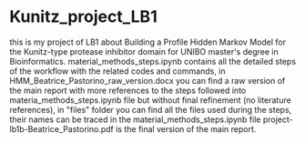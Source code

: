 # Kunitz_project_LB1
this is my project of LB1 about Building a Profile Hidden Markov Model for the Kunitz-type protease inhibitor domain for UNIBO master's degree in Bioinformatics.
material_methods_steps.ipynb contains all the detailed steps of the workflow with the related codes and commands,
in HMM_Beatrice_Pastorino_raw_version.docx you can find a raw version of the main report with more references to the steps followed into materia_methods_steps.ipynb file but without final refinement (no literature references),
in "files" folder you can find all the files used during the steps, their names can be traced in the material_methods_steps.ipynb file
project-lb1b-Beatrice_Pastorino.pdf is the final version of the main report.
